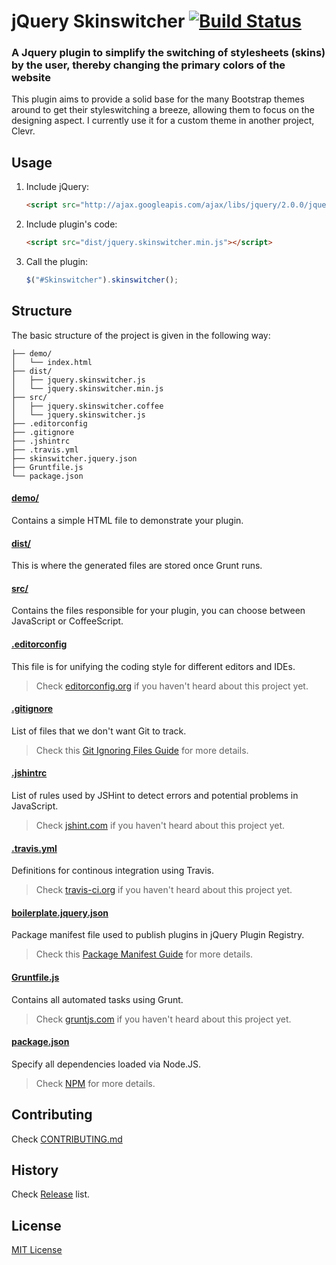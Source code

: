 # jQuery Skinswitcher [![Build Status](https://secure.travis-ci.org/cleentfaar/jquery-skinswitcher.png?branch=master)](https://travis-ci.org/cleentfaar/jquery-skinswitcher)

### A Jquery plugin to simplify the switching of stylesheets (skins) by the user, thereby changing the primary colors of the website

This plugin aims to provide a solid base for the many Bootstrap themes around to get their styleswitching a breeze,
allowing them to focus on the designing aspect. I currently use it for a custom theme in another project, Clevr.

## Usage

1. Include jQuery:

	```html
	<script src="http://ajax.googleapis.com/ajax/libs/jquery/2.0.0/jquery.min.js"></script>
	```

2. Include plugin's code:

	```html
	<script src="dist/jquery.skinswitcher.min.js"></script>
	```

3. Call the plugin:

	```javascript
	$("#Skinswitcher").skinswitcher();
	```

## Structure

The basic structure of the project is given in the following way:

```
├── demo/
│   └── index.html
├── dist/
│   ├── jquery.skinswitcher.js
│   └── jquery.skinswitcher.min.js
├── src/
│   ├── jquery.skinswitcher.coffee
│   └── jquery.skinswitcher.js
├── .editorconfig
├── .gitignore
├── .jshintrc
├── .travis.yml
├── skinswitcher.jquery.json
├── Gruntfile.js
└── package.json
```

#### [demo/](https://github.com/cleentfaar/jquery-skinswitcher/tree/master/demo)

Contains a simple HTML file to demonstrate your plugin.

#### [dist/](https://github.com/cleentfaar/jquery-skinswitcher/tree/master/dist)

This is where the generated files are stored once Grunt runs.

#### [src/](https://github.com/cleentfaar/jquery-skinswitcher/tree/master/src)

Contains the files responsible for your plugin, you can choose between JavaScript or CoffeeScript.

#### [.editorconfig](https://github.com/cleentfaar/jquery-skinswitcher/tree/master/.editorconfig)

This file is for unifying the coding style for different editors and IDEs.

> Check [editorconfig.org](http://editorconfig.org) if you haven't heard about this project yet.

#### [.gitignore](https://github.com/cleentfaar/jquery-skinswitcher/tree/master/.gitignore)

List of files that we don't want Git to track.

> Check this [Git Ignoring Files Guide](https://help.github.com/articles/ignoring-files) for more details.

#### [.jshintrc](https://github.com/cleentfaar/jquery-skinswitcher/tree/master/.jshintrc)

List of rules used by JSHint to detect errors and potential problems in JavaScript.

> Check [jshint.com](http://jshint.com/about/) if you haven't heard about this project yet.

#### [.travis.yml](https://github.com/cleentfaar/jquery-skinswitcher/tree/master/.travis.yml)

Definitions for continous integration using Travis.

> Check [travis-ci.org](http://about.travis-ci.org/) if you haven't heard about this project yet.

#### [boilerplate.jquery.json](https://github.com/cleentfaar/jquery-skinswitcher/tree/master/boilerplate.jquery.json)

Package manifest file used to publish plugins in jQuery Plugin Registry.

> Check this [Package Manifest Guide](http://plugins.jquery.com/docs/package-manifest/) for more details.

#### [Gruntfile.js](https://github.com/cleentfaar/jquery-skinswitcher/tree/master/Gruntfile.js)

Contains all automated tasks using Grunt.

> Check [gruntjs.com](http://gruntjs.com) if you haven't heard about this project yet.

#### [package.json](https://github.com/cleentfaar/jquery-skinswitcher/tree/master/package.json)

Specify all dependencies loaded via Node.JS.

> Check [NPM](https://npmjs.org/doc/json.html) for more details.

## Contributing

Check [CONTRIBUTING.md](https://github.com/cleentfaar/jquery-skinswitcher/blob/master/CONTRIBUTING.md)

## History

Check [Release](https://github.com/cleentfaar/jquery-skinswitcher/releases) list.

## License

[MIT License](http://cleentfaar.mit-license.org/)
